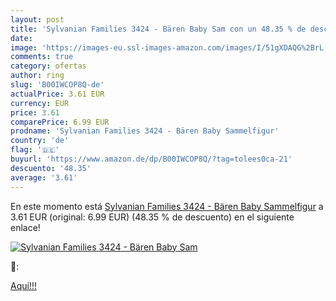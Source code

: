 ```yaml
---
layout: post
title: 'Sylvanian Families 3424 - Bären Baby Sam con un 48.35 % de descuento'
date: 
image: 'https://images-eu.ssl-images-amazon.com/images/I/51gXDAQG%2BrL._SL200_.jpg'
comments: true
category: ofertas
author: ring
slug: 'B00IWCOP8Q-de'
actualPrice: 3.61 EUR
currency: EUR
price: 3.61
comparePrice: 6.99 EUR
prodname: 'Sylvanian Families 3424 - Bären Baby Sammelfigur'
country: 'de'
flag: '🇩🇪'
buyurl: 'https://www.amazon.de/dp/B00IWCOP8Q/?tag=tolees0ca-21'
descuento: '48.35'
average: '3.61'
---
```


En este momento está [Sylvanian Families 3424 - Bären Baby Sammelfigur](https://www.amazon.de/dp/B00IWCOP8Q/?tag=tolees0ca-21) a 3.61 EUR (original: 6.99 EUR) (48.35 %  de descuento) en el siguiente enlace!

[![Sylvanian Families 3424 - Bären Baby Sam](https://images-eu.ssl-images-amazon.com/images/I/51gXDAQG%2BrL._SL200_.jpg)](https://www.amazon.de/dp/B00IWCOP8Q/?tag=tolees0ca-21)

🔎:


[Aquí!!!](https://www.amazon.de/dp/B00IWCOP8Q/?tag=tolees0ca-21)
